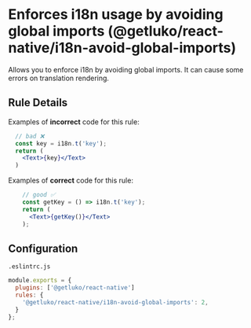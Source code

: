 # Enforces i18n usage by avoiding global imports (@getluko/react-native/i18n-avoid-global-imports)

Allows you to enforce i18n by avoiding global imports. It can cause some errors on translation rendering.

## Rule Details

Examples of **incorrect** code for this rule:

```jsx
  // bad ❌
  const key = i18n.t('key');
  return (
    <Text>{key}</Text>
  )
```

Examples of **correct** code for this rule:

```jsx
    // good ✅
    const getKey = () => i18n.t('key');
    return (
      <Text>{getKey()}</Text>
    );
```

## Configuration

`.eslintrc.js`
```js
module.exports = {
  plugins: ['@getluko/react-native']
  rules: {
    '@getluko/react-native/i18n-avoid-global-imports': 2,
  }
};
```